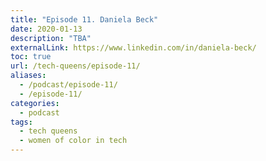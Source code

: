 ```yaml
---
title: "Episode 11. Daniela Beck"
date: 2020-01-13
description: "TBA"
externalLink: https://www.linkedin.com/in/daniela-beck/
toc: true
url: /tech-queens/episode-11/
aliases:
  - /podcast/episode-11/
  - /episode-11/
categories:
  - podcast
tags:
  - tech queens
  - women of color in tech
---
```

